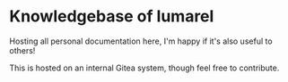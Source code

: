 # Knowledgebase of lumarel

Hosting all personal documentation here, I'm happy if it's also useful to others!

This is hosted on an internal Gitea system, though feel free to contribute.
